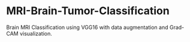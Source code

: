 # MRI-Brain-Tumor-Classification
Brain MRI Classification using VGG16 with data augmentation and Grad-CAM visualization.
